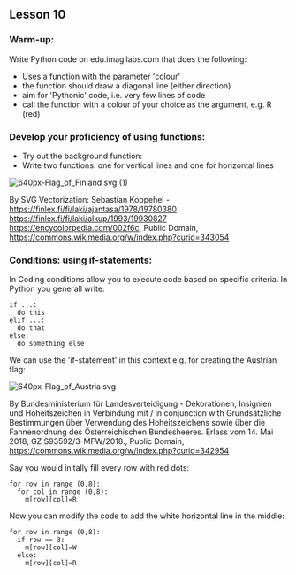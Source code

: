 ## Lesson 10

### Warm-up: 
Write Python code on edu.imagilabs.com that does the following: 

- Uses a function with the parameter 'colour'
- the function should draw a diagonal line (either direction)
- aim for 'Pythonic' code, i.e. very few lines of code
- call the function with a colour of your choice as the argument, e.g. R (red)

### Develop your proficiency of using functions: 
- Try out the background function: 
- Write two functions: one for vertical lines and one for horizontal lines

![640px-Flag_of_Finland svg (1)](https://github.com/user-attachments/assets/a8bc25f3-7d8b-416e-9489-c4d060a35ad8)

By SVG Vectorization: Sebastian Koppehel - https://finlex.fi/fi/laki/ajantasa/1978/19780380 https://finlex.fi/fi/laki/alkup/1993/19930827 https://encycolorpedia.com/002f6c, Public Domain, https://commons.wikimedia.org/w/index.php?curid=343054

### Conditions: using if-statements: 
In Coding conditions allow you to execute code based on specific criteria. 
In Python you generall write: 

```
if ...:
  do this
elif ...:
  do that
else:
  do something else
```

We can use the 'if-statement' in this context e.g. for creating the Austrian flag: 

![640px-Flag_of_Austria svg](https://github.com/user-attachments/assets/444dc35a-2973-4fa0-8be4-62c3846356d6)

By Bundesministerium für Landesverteidigung - Dekorationen, Insignien und Hoheitszeichen in Verbindung mit / in conjunction with Grundsätzliche Bestimmungen über Verwendung des Hoheitszeichens sowie über die Fahnenordnung des Österreichischen Bundesheeres. Erlass vom 14. Mai 2018, GZ S93592/3-MFW/2018., Public Domain, https://commons.wikimedia.org/w/index.php?curid=342954

Say you would initally fill every row with red dots: 

```
for row in range (0,8):
  for col in range (0,8):
    m[row][col]=R
```

Now you can modify the code to add the white horizontal line in the middle: 
```
for row in range (0,8):
  if row == 3:
    m[row][col]=W
  else:
    m[row][col]=R
```
